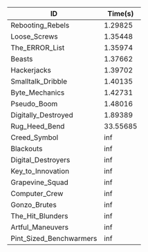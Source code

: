 |ID|Time(s)|
|-|-|
|Rebooting_Rebels|1.29825|
|Loose_Screws|1.35448|
|The_ERROR_List|1.35974|
|Beasts|1.37662|
|Hackerjacks|1.39702|
|Smalltalk_Dribble|1.40135|
|Byte_Mechanics|1.42731|
|Pseudo_Boom|1.48016|
|Digitally_Destroyed|1.89389|
|Rug_Heed_Bend|33.55685|
|Creed_Symbol|inf|
|Blackouts|inf|
|Digital_Destroyers|inf|
|Key_to_Innovation|inf|
|Grapevine_Squad|inf|
|Computer_Crew|inf|
|Gonzo_Brutes|inf|
|The_Hit_Blunders|inf|
|Artful_Maneuvers|inf|
|Pint_Sized_Benchwarmers|inf|
